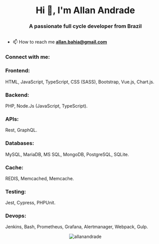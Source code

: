 <h1 align="center">Hi 👋, I'm Allan Andrade</h1>
<h3 align="center">A passionate full cycle developer from Brazil</h3>



<p align="left"> <a href="https://twitter.com/" target="blank"><img src="https://img.shields.io/twitter/follow/?logo=twitter&style=for-the-badge" alt="" /></a> </p>

- 📫 How to reach me **allan.bahia@gmail.com**

<h3 align="left">Connect with me:</h3>
<p align="left">
</p>

<h3 align="left">Frontend:</h3>
HTML, JavaScript, TypeScript, CSS (SASS), Bootstrap, Vue.js, Chart.js.

<h3 align="left">Backend:</h3>
PHP, Node.Js (JavaScript, TypeScript).

<h3 align="left">APIs:</h3>
   Rest, GraphQL.

<h3 align="left">Databases:</h3>
  MySQL, MariaDB, MS SQL, MongoDB, PostgreSQL, SQLite.
  
<h3 align="left">Cache:</h3>
REDIS, Memcached, Memcache.

<h3 align="left">Testing:</h3>
Jest, Cypress, PHPUnit.

<h3 align="left">Devops:</h3>
Jenkins, Bash, Prometheus, Grafana, Alertmanager, Webpack, Gulp.

<br/>   
<p></p>


<p align="center"><img align="center" src="https://github-readme-streak-stats.herokuapp.com/?user=allanandrade&" alt="allanandrade" /></p>
